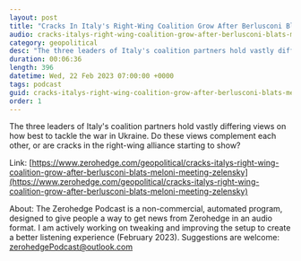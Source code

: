```yaml
---
layout: post
title: "Cracks In Italy's Right-Wing Coalition Grow After Berlusconi Blats Meloni For Meeting With Zelensky"
audio: cracks-italys-right-wing-coalition-grow-after-berlusconi-blats-meloni-meeting-zelensky-0
category: geopolitical
desc: "The three leaders of Italy's coalition partners hold vastly differing views on how best to tackle the war in Ukraine. Do these views complement each other, or are cracks in the right-wing alliance starting to show?"
duration: 00:06:36
length: 396
datetime: Wed, 22 Feb 2023 07:00:00 +0000
tags: podcast
guid: cracks-italys-right-wing-coalition-grow-after-berlusconi-blats-meloni-meeting-zelensky-0
order: 1
---
```

The three leaders of Italy's coalition partners hold vastly differing views on how best to tackle the war in Ukraine. Do these views complement each other, or are cracks in the right-wing alliance starting to show?

Link: [https://www.zerohedge.com/geopolitical/cracks-italys-right-wing-coalition-grow-after-berlusconi-blats-meloni-meeting-zelensky](https://www.zerohedge.com/geopolitical/cracks-italys-right-wing-coalition-grow-after-berlusconi-blats-meloni-meeting-zelensky)

About: The Zerohedge Podcast is a non-commercial, automated program, designed to give people a way to get news from Zerohedge in an audio format.  I am actively working on tweaking and improving the setup to create a better listening experience (February 2023).  Suggestions are welcome: [zerohedgePodcast@outlook.com](mailto:zerohedgePodcast@outlook.com)